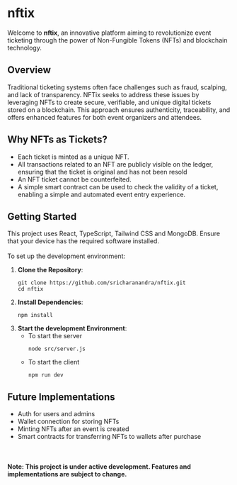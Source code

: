 # nftix

Welcome to **nftix**, an innovative platform aiming to revolutionize event ticketing through the power of Non-Fungible Tokens (NFTs) and blockchain technology.

## Overview

Traditional ticketing systems often face challenges such as fraud, scalping, and lack of transparency. NFTix seeks to address these issues by leveraging NFTs to create secure, verifiable, and unique digital tickets stored on a blockchain. This approach ensures authenticity, traceability, and offers enhanced features for both event organizers and attendees.

## Why NFTs as Tickets?

- Each ticket is minted as a unique NFT.
- All transactions related to an NFT are publicly visible on the ledger, ensuring that the ticket is original and has not been resold
- An NFT ticket cannot be counterfeited.
- A simple smart contract can be used to check the validity of a ticket, enabling a simple and automated event entry experience.

## Getting Started 
This project uses React, TypeScript, Tailwind CSS and MongoDB. Ensure that your device has the required software installed.  
<br>
To set up the development environment:

1. **Clone the Repository**:
   ```
   git clone https://github.com/sricharanandra/nftix.git
   cd nftix
   ```
2. **Install Dependencies**:
    ```
    npm install
    ```
3. **Start the development Environment**:
   - To start the server
     ```
     node src/server.js
     ```
   - To start the client
     ```
     npm run dev
     ```
## Future Implementations
- Auth for users and admins
- Wallet connection for storing NFTs
- Minting NFTs after an event is created
- Smart contracts for transferring NFTs to wallets after purchase
<br>  
<h4> Note: This project is under active development. Features and implementations are subject to change. </h4>

